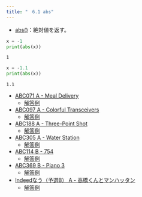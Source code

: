 ```yaml
---
title: "　6.1 abs"
---
```


* [abs()](https://docs.python.org/ja/3/library/functions.html#abs)：絶対値を返す。

```python:サンプルコード：sample_457.py
x = -1
print(abs(x))
```

```text:実行結果
1
```

```python:サンプルコード：sample_458.py
x = -1.1
print(abs(x))
```

```text:実行結果
1.1
```

- [ABC071 A - Meal Delivery](https://atcoder.jp/contests/abc071/tasks/abc071_a)
    - [解答例](https://atcoder.jp/contests/abc071/submissions/17923173)
- [ABC097 A - Colorful Transceivers](https://atcoder.jp/contests/abc097/tasks/abc097_a)
    - [解答例](https://atcoder.jp/contests/abc097/submissions/15394812)
- [ABC188 A - Three-Point Shot](https://atcoder.jp/contests/abc188/tasks/abc188_a)
    - [解答例](https://atcoder.jp/contests/abc188/submissions/21279363)
- [ABC305 A - Water Station](https://atcoder.jp/contests/abc305/tasks/abc305_a)
    - [解答例](https://atcoder.jp/contests/abc305/submissions/43162269)
- [ABC114 B - 754](https://atcoder.jp/contests/abc114/tasks/abc114_b)
    - [解答例](https://atcoder.jp/contests/abc114/submissions/17894354)
- [ABC369 B - Piano 3](https://atcoder.jp/contests/abc369/tasks/abc369_b)
    - [解答例](https://atcoder.jp/contests/abc369/submissions/57887617)
- [Indeedなう（予選B） A - 高橋くんとマンハッタン](https://atcoder.jp/contests/indeednow-qualb/tasks/indeednow_2015_qualb_1)
    - [解答例](https://atcoder.jp/contests/indeednow-qualb/submissions/15568308)